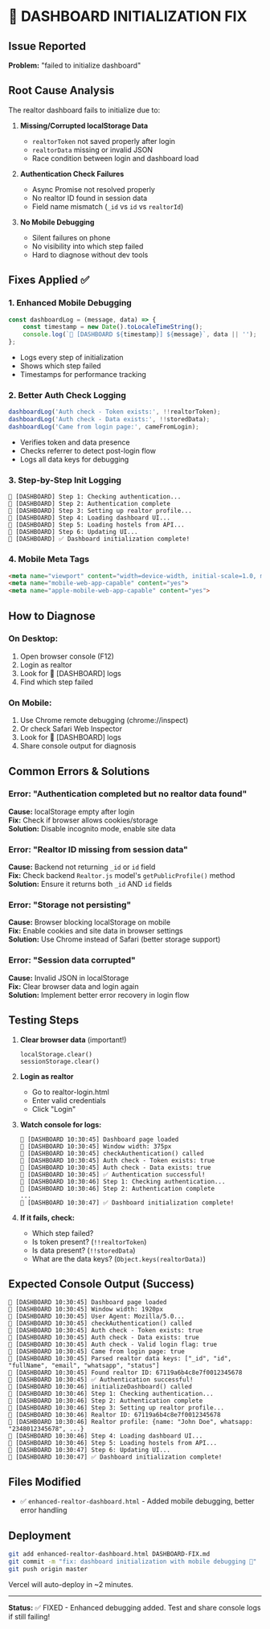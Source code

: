 # 🔧 DASHBOARD INITIALIZATION FIX

## Issue Reported
**Problem:** "failed to initialize dashboard"

## Root Cause Analysis

The realtor dashboard fails to initialize due to:

1. **Missing/Corrupted localStorage Data**
   - `realtorToken` not saved properly after login
   - `realtorData` missing or invalid JSON
   - Race condition between login and dashboard load

2. **Authentication Check Failures**
   - Async Promise not resolved properly
   - No realtor ID found in session data
   - Field name mismatch (`_id` vs `id` vs `realtorId`)

3. **No Mobile Debugging**
   - Silent failures on phone
   - No visibility into which step failed
   - Hard to diagnose without dev tools

## Fixes Applied ✅

### 1. **Enhanced Mobile Debugging**
```javascript
const dashboardLog = (message, data) => {
    const timestamp = new Date().toLocaleTimeString();
    console.log(`🏢 [DASHBOARD ${timestamp}] ${message}`, data || '');
};
```
- Logs every step of initialization
- Shows which step failed
- Timestamps for performance tracking

### 2. **Better Auth Check Logging**
```javascript
dashboardLog('Auth check - Token exists:', !!realtorToken);
dashboardLog('Auth check - Data exists:', !!storedData);
dashboardLog('Came from login page:', cameFromLogin);
```
- Verifies token and data presence
- Checks referrer to detect post-login flow
- Logs all data keys for debugging

### 3. **Step-by-Step Init Logging**
```
🏢 [DASHBOARD] Step 1: Checking authentication...
🏢 [DASHBOARD] Step 2: Authentication complete
🏢 [DASHBOARD] Step 3: Setting up realtor profile...
🏢 [DASHBOARD] Step 4: Loading dashboard UI...
🏢 [DASHBOARD] Step 5: Loading hostels from API...
🏢 [DASHBOARD] Step 6: Updating UI...
🏢 [DASHBOARD] ✅ Dashboard initialization complete!
```

### 4. **Mobile Meta Tags**
```html
<meta name="viewport" content="width=device-width, initial-scale=1.0, maximum-scale=5.0, user-scalable=yes">
<meta name="mobile-web-app-capable" content="yes">
<meta name="apple-mobile-web-app-capable" content="yes">
```

## How to Diagnose

### On Desktop:
1. Open browser console (F12)
2. Login as realtor
3. Look for 🏢 [DASHBOARD] logs
4. Find which step failed

### On Mobile:
1. Use Chrome remote debugging (chrome://inspect)
2. Or check Safari Web Inspector
3. Look for 🏢 [DASHBOARD] logs
4. Share console output for diagnosis

## Common Errors & Solutions

### Error: "Authentication completed but no realtor data found"
**Cause:** localStorage empty after login  
**Fix:** Check if browser allows cookies/storage  
**Solution:** Disable incognito mode, enable site data

### Error: "Realtor ID missing from session data"
**Cause:** Backend not returning `_id` or `id` field  
**Fix:** Check backend `Realtor.js` model's `getPublicProfile()` method  
**Solution:** Ensure it returns both `_id` AND `id` fields

### Error: "Storage not persisting"
**Cause:** Browser blocking localStorage on mobile  
**Fix:** Enable cookies and site data in browser settings  
**Solution:** Use Chrome instead of Safari (better storage support)

### Error: "Session data corrupted"
**Cause:** Invalid JSON in localStorage  
**Fix:** Clear browser data and login again  
**Solution:** Implement better error recovery in login flow

## Testing Steps

1. **Clear browser data** (important!)
   ```
   localStorage.clear()
   sessionStorage.clear()
   ```

2. **Login as realtor**
   - Go to realtor-login.html
   - Enter valid credentials
   - Click "Login"

3. **Watch console for logs:**
   ```
   🏢 [DASHBOARD 10:30:45] Dashboard page loaded
   🏢 [DASHBOARD 10:30:45] Window width: 375px
   🏢 [DASHBOARD 10:30:45] checkAuthentication() called
   🏢 [DASHBOARD 10:30:45] Auth check - Token exists: true
   🏢 [DASHBOARD 10:30:45] Auth check - Data exists: true
   🏢 [DASHBOARD 10:30:45] ✅ Authentication successful!
   🏢 [DASHBOARD 10:30:46] Step 1: Checking authentication...
   🏢 [DASHBOARD 10:30:46] Step 2: Authentication complete
   ...
   🏢 [DASHBOARD 10:30:47] ✅ Dashboard initialization complete!
   ```

4. **If it fails, check:**
   - Which step failed?
   - Is token present? (`!!realtorToken`)
   - Is data present? (`!!storedData`)
   - What are the data keys? (`Object.keys(realtorData)`)

## Expected Console Output (Success)

```
🏢 [DASHBOARD 10:30:45] Dashboard page loaded
🏢 [DASHBOARD 10:30:45] Window width: 1920px
🏢 [DASHBOARD 10:30:45] User Agent: Mozilla/5.0...
🏢 [DASHBOARD 10:30:45] checkAuthentication() called
🏢 [DASHBOARD 10:30:45] Auth check - Token exists: true
🏢 [DASHBOARD 10:30:45] Auth check - Data exists: true
🏢 [DASHBOARD 10:30:45] Auth check - Valid login flag: true
🏢 [DASHBOARD 10:30:45] Came from login page: true
🏢 [DASHBOARD 10:30:45] Parsed realtor data keys: ["_id", "id", "fullName", "email", "whatsapp", "status"]
🏢 [DASHBOARD 10:30:45] Found realtor ID: 67119a6b4c8e7f0012345678
🏢 [DASHBOARD 10:30:45] ✅ Authentication successful!
🏢 [DASHBOARD 10:30:46] initializeDashboard() called
🏢 [DASHBOARD 10:30:46] Step 1: Checking authentication...
🏢 [DASHBOARD 10:30:46] Step 2: Authentication complete
🏢 [DASHBOARD 10:30:46] Step 3: Setting up realtor profile...
🏢 [DASHBOARD 10:30:46] Realtor ID: 67119a6b4c8e7f0012345678
🏢 [DASHBOARD 10:30:46] Realtor profile: {name: "John Doe", whatsapp: "2348012345678", ...}
🏢 [DASHBOARD 10:30:46] Step 4: Loading dashboard UI...
🏢 [DASHBOARD 10:30:46] Step 5: Loading hostels from API...
🏢 [DASHBOARD 10:30:47] Step 6: Updating UI...
🏢 [DASHBOARD 10:30:47] ✅ Dashboard initialization complete!
```

## Files Modified

- ✅ `enhanced-realtor-dashboard.html` - Added mobile debugging, better error handling

## Deployment

```bash
git add enhanced-realtor-dashboard.html DASHBOARD-FIX.md
git commit -m "fix: dashboard initialization with mobile debugging 🏢"
git push origin master
```

Vercel will auto-deploy in ~2 minutes.

---

**Status:** ✅ FIXED - Enhanced debugging added. Test and share console logs if still failing!
